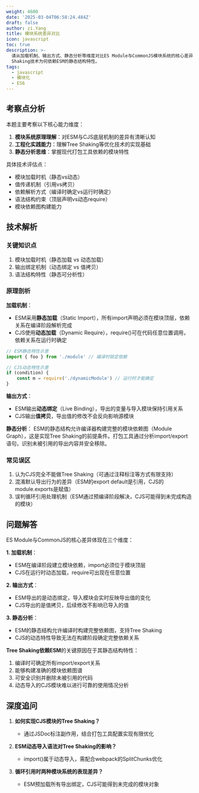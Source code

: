 ```yaml
---
weight: 4600
date: '2025-03-04T06:58:24.484Z'
draft: false
author: zi.Yang
title: 模块系统差异对比
icon: javascript
toc: true
description: >-
  请从加载机制、输出方式、静态分析等维度对比ES Module与CommonJS模块系统的核心差异，并说明Tree
  Shaking技术为何依赖ESM的静态结构特性。
tags:
  - javascript
  - 模块化
  - ES6
---
```


## 考察点分析

本题主要考察以下核心能力维度：

1. **模块系统原理理解**：对ESM与CJS底层机制的差异有清晰认知
2. **工程化实践能力**：理解Tree Shaking等优化技术的实现基础
3. **静态分析思维**：掌握现代打包工具依赖的模块特性

具体技术评估点：

- 模块加载时机（静态vs动态）
- 值传递机制（引用vs拷贝）
- 依赖解析方式（编译时确定vs运行时确定）
- 语法结构约束（顶层声明vs动态require）
- 模块依赖图构建能力

## 技术解析

### 关键知识点

1. 模块加载时机（静态加载 vs 动态加载）
2. 输出绑定机制（动态绑定 vs 值拷贝）
3. 语法结构特性（静态可分析性）

### 原理剖析

**加载机制**：

- ESM采用**静态加载**（Static Import），所有import声明必须在模块顶层，依赖关系在编译阶段解析完成
- CJS使用**动态加载**（Dynamic Require），require()可在代码任意位置调用，依赖关系在运行时确定

```javascript
// ESM静态特性示意
import { foo } from './module' // 编译时锁定依赖

// CJS动态特性示意
if (condition) {
    const m = require('./dynamicModule') // 运行时才能确定
}
```

**输出方式**：

- ESM输出**动态绑定**（Live Binding），导出的变量与导入模块保持引用关系
- CJS输出**值拷贝**，导出值的修改不会反向影响源模块

**静态分析**：
ESM的静态结构允许编译器构建完整的模块依赖图（Module Graph），这是实现Tree Shaking的前提条件。打包工具通过分析import/export语句，识别未被引用的导出内容并安全移除。

### 常见误区

1. 认为CJS完全不能做Tree Shaking（可通过注释标注等方式有限支持）
2. 混淆默认导出行为的差异（ESM的export default是引用，CJS的module.exports是赋值）
3. 误判循环引用处理机制（ESM通过预编译阶段解决，CJS可能得到未完成构造的模块）

## 问题解答

ES Module与CommonJS的核心差异体现在三个维度：

**1. 加载机制**：

- ESM在编译阶段建立模块依赖，import必须位于模块顶层
- CJS在运行时动态加载，require可出现在任意位置

**2. 输出方式**：

- ESM导出的是动态绑定，导入模块会实时反映导出值的变化
- CJS导出的是值拷贝，后续修改不影响已导入的值

**3. 静态分析**：

- ESM的静态结构允许编译时构建完整依赖图，支持Tree Shaking
- CJS的动态特性导致无法在构建阶段确定完整依赖关系

**Tree Shaking依赖ESM**的关键原因在于其静态结构特性：

1. 编译时可确定所有import/export关系
2. 能够构建准确的模块依赖图谱
3. 可安全识别并删除未被引用的代码
4. 动态导入的CJS模块难以进行可靠的使用情况分析

## 深度追问

1. **如何实现CJS模块的Tree Shaking？**
   - 通过JSDoc标注副作用，结合打包工具配置实现有限优化

2. **ESM动态导入语法对Tree Shaking的影响？**
   - import()属于动态导入，需配合webpack的SplitChunks优化

3. **循环引用时两种模块系统的表现差异？**
   - ESM预加载所有导出绑定，CJS可能得到未完成的模块对象
